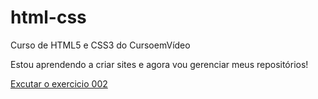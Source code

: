 # html-css
 Curso de HTML5 e CSS3 do CursoemVídeo

 Estou aprendendo a criar sites e agora vou gerenciar meus repositórios!

 <a href="https://luisleithold.github.io/html-css/exercicios/ex002/"> Excutar o exercicio 002
